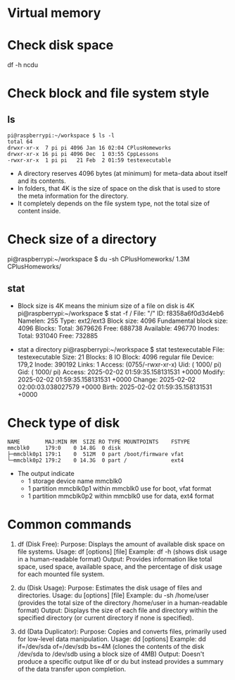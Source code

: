 # Virtual memory

# Check disk space 
df -h
ncdu

# Check block and file system style
## ls 
    pi@raspberrypi:~/workspace $ ls -l 
    total 64
    drwxr-xr-x  7 pi pi 4096 Jan 16 02:04 CPlusHomeworks
    drwxr-xr-x 16 pi pi 4096 Dec  1 03:55 CppLessons
    -rwxr-xr-x  1 pi pi   21 Feb  2 01:59 testexecutable

- A directory reserves 4096 bytes (at minimum) for meta-data about itself and its contents.
- In folders, that 4K is the size of space on the disk that is used to store the meta information for the directory.
- It completely depends on the file system type, not the total size of content inside.

# Check size of a directory
pi@raspberrypi:~/workspace $ du -sh CPlusHomeworks/
1.3M    CPlusHomeworks/
## stat
- Block size is 4K means the minium size of a file on disk is 4K
    pi@raspberrypi:~/workspace $ stat -f /
      File: "/"
        ID: f8358a6f0d3d4eb6 Namelen: 255     Type: ext2/ext3
    Block size: 4096       Fundamental block size: 4096
    Blocks: Total: 3679626    Free: 688738     Available: 496770
    Inodes: Total: 931040     Free: 732885

- stat a directory
    pi@raspberrypi:~/workspace $ stat testexecutable 
    File: testexecutable
    Size: 21              Blocks: 8          IO Block: 4096   regular file
    Device: 179,2   Inode: 390192      Links: 1
    Access: (0755/-rwxr-xr-x)  Uid: ( 1000/      pi)   Gid: ( 1000/      pi)
    Access: 2025-02-02 01:59:35.158131531 +0000
    Modify: 2025-02-02 01:59:35.158131531 +0000
    Change: 2025-02-02 02:00:03.038027579 +0000
    Birth: 2025-02-02 01:59:35.158131531 +0000

# Check type of disk
    NAME        MAJ:MIN RM  SIZE RO TYPE MOUNTPOINTS    FSTYPE
    mmcblk0     179:0    0 14.8G  0 disk                
    ├─mmcblk0p1 179:1    0  512M  0 part /boot/firmware vfat
    └─mmcblk0p2 179:2    0 14.3G  0 part /              ext4

- The output indicate 
    * 1 storage device name mmcblk0
    * 1 partition mmcblk0p1 within mmcblk0 use for boot, vfat format
    * 1 partition mmcblk0p2 within mmcblk0 use for data, ext4 format

# Common commands
1. df (Disk Free):
Purpose: Displays the amount of available disk space on file systems.
Usage: df [options] [file]
Example: df -h (shows disk usage in a human-readable format)
Output: Provides information like total space, used space, available space, and the percentage of disk usage for each mounted file system.

2. du (Disk Usage):
Purpose: Estimates the disk usage of files and directories.
Usage: du [options] [file]
Example: du -sh /home/user (provides the total size of the directory /home/user in a human-readable format)
Output: Displays the size of each file and directory within the specified directory (or current directory if none is specified).

3. dd (Data Duplicator):
Purpose: Copies and converts files, primarily used for low-level data manipulation.
Usage: dd [options]
Example: dd if=/dev/sda of=/dev/sdb bs=4M (clones the contents of the disk /dev/sda to /dev/sdb using a block size of 4MB)
Output: Doesn't produce a specific output like df or du but instead provides a summary of the data transfer upon completion.
